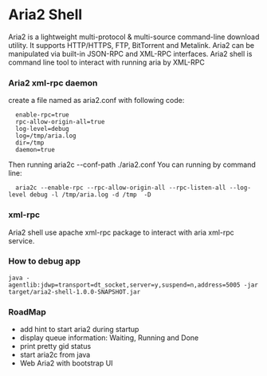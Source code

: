 Aria2 Shell
===========================================
Aria2 is a lightweight multi-protocol & multi-source command-line download utility.
It supports HTTP/HTTPS, FTP, BitTorrent and Metalink.
Aria2 can be manipulated via built-in JSON-RPC and XML-RPC interfaces.
Aria2 shell is command line tool to interact with running aria by XML-RPC

### Aria2 xml-rpc daemon
create a file named as aria2.conf with following code:

      enable-rpc=true
      rpc-allow-origin-all=true
      log-level=debug
      log=/tmp/aria.log
      dir=/tmp
      daemon=true
Then running aria2c --conf-path ./aria2.conf
You can running by command line:

      aria2c --enable-rpc --rpc-allow-origin-all --rpc-listen-all --log-level debug -l /tmp/aria.log -d /tmp  -D

### xml-rpc
Aria2 shell use apache xml-rpc package to interact with aria xml-rpc service.

### How to debug app

    java -agentlib:jdwp=transport=dt_socket,server=y,suspend=n,address=5005 -jar target/aria2-shell-1.0.0-SNAPSHOT.jar

### RoadMap

*  add hint to start aria2 during startup
*  display queue information: Waiting, Running and Done
*  print pretty gid status
*  start aria2c from java
*  Web Aria2 with bootstrap UI
